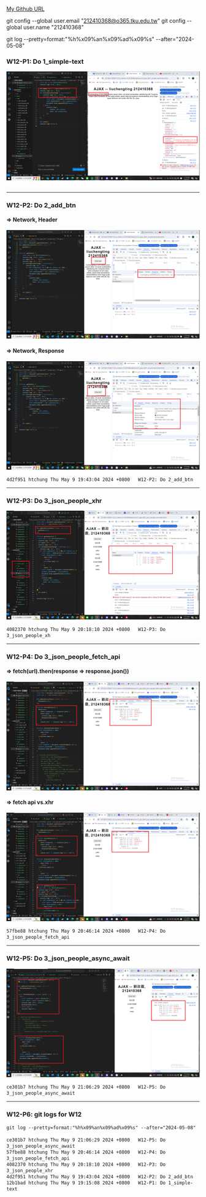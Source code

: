 [My Github URL](https://github.com/github212410368/1122-js-demo-212410368.git)

git config --global user.email "212410368@o365.tku.edu.tw"
git config --global user.name "212410368"

git log --pretty=format:"%h%x09%an%x09%ad%x09%s" --after="2024-05-08"


### W12-P1: Do 1_simple-text
 
![](w12-p1.png)
 
```

```
 
---

### W12-P2: Do 2_add_btn
 
#### => Network, Header
 
![](w12-p2-1.png)
 
#### => Network, Response
 
![](w12-p2-2.png)
 
```
4d2f951 htchung Thu May 9 19:43:04 2024 +0800   W12-P2: Do 2_add_btn
```
 
---

### W12-P3: Do 3_json_people_xhr
 
![](w12-p3.png)
 
```
4082370 htchung Thu May 9 20:18:10 2024 +0800   W12-P3: Do 3_json_people_xh
```
 
---

### W12-P4: Do 3_json_people_fetch_api 
 
#### => fetch(url).then(response => response.json())
 
![](w12-p4-1.png)
 
#### => fetch api vs.xhr
 
![](w12-p4-2.png)
 
```
57fbe88 htchung Thu May 9 20:46:14 2024 +0800   W12-P4: Do 3_json_people_fetch_api
```
 
---

### W12-P5: Do 3_json_people_async_await
 
![](w12-p5.png)
 
```
ce301b7 htchung Thu May 9 21:06:29 2024 +0800   W12-P5: Do 3_json_people_async_await
```
 
---

### W12-P6: git logs for W12
 
```
git log --pretty=format:"%h%x09%an%x09%ad%x09%s" --after="2024-05-08"
 
ce301b7 htchung Thu May 9 21:06:29 2024 +0800   W12-P5: Do 3_json_people_async_await
57fbe88 htchung Thu May 9 20:46:14 2024 +0800   W12-P4: Do 3_json_people_fetch_api
4082370 htchung Thu May 9 20:18:10 2024 +0800   W12-P3: Do 3_json_people_xhr
4d2f951 htchung Thu May 9 19:43:04 2024 +0800   W12-P2: Do 2_add_btn
12b1bad htchung Thu May 9 19:15:08 2024 +0800   W12-P1: Do 1_simple-text
 
```